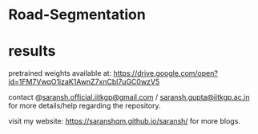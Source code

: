 # Road-Segmentation

# results


pretrained weights available at: https://drive.google.com/open?id=1FM7VwqO1izaK1AwnZ7xnCbl7uGC0wzV5

contact @saransh.official.iitkgp@gmail.com / saransh.gupta@iitkgp.ac.in for more details/help regarding the repository.


visit my website: https://saranshqm.github.io/saransh/ for more blogs.
